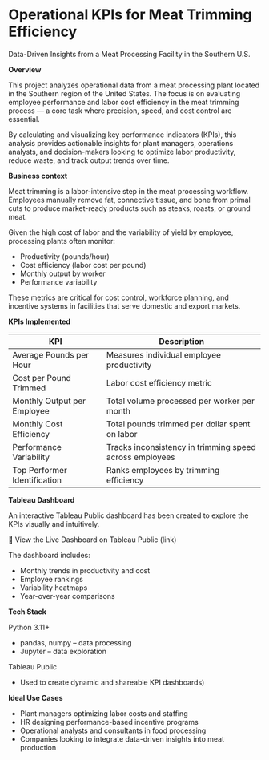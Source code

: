 # **Operational KPIs for Meat Trimming Efficiency**
Data-Driven Insights from a Meat Processing Facility in the Southern U.S.

**Overview**

This project analyzes operational data from a meat processing plant located in the Southern region of the United States. 
The focus is on evaluating employee performance and labor cost efficiency in the meat trimming process — a core task where precision, speed, and cost control are essential.

By calculating and visualizing key performance indicators (KPIs), this analysis provides actionable insights for plant managers, operations analysts, and decision-makers looking to optimize labor productivity, reduce waste, and track output trends over time.

**Business context**

Meat trimming is a labor-intensive step in the meat processing workflow. Employees manually remove fat, connective tissue, and bone from primal cuts to produce market-ready products such as steaks, roasts, or ground meat.

Given the high cost of labor and the variability of yield by employee, processing plants often monitor:

- Productivity (pounds/hour)
- Cost efficiency (labor cost per pound)
- Monthly output by worker
- Performance variability

These metrics are critical for cost control, workforce planning, and incentive systems in facilities that serve domestic and export markets.

**KPIs Implemented**

| KPI   | Description |
| ------------- | ------------- |
| Average Pounds per Hour  | Measures individual employee productivity  |
| Cost per Pound Trimmed  | Labor cost efficiency metric  |
| Monthly Output per Employee | Total volume processed per worker per month |
| Monthly Cost Efficiency | Total pounds trimmed per dollar spent on labor |
| Performance Variability | Tracks inconsistency in trimming speed across employees |
| Top Performer Identification | Ranks employees by trimming efficiency |
	


**Tableau Dashboard**

An interactive Tableau Public dashboard has been created to explore the KPIs visually and intuitively.

🔗 View the Live Dashboard on Tableau Public
(link)

The dashboard includes:

- Monthly trends in productivity and cost
- Employee rankings
- Variability heatmaps
- Year-over-year comparisons


**Tech Stack**

Python 3.11+
- pandas, numpy – data processing
- Jupyter – data exploration

Tableau Public 
- Used to create dynamic and shareable KPI dashboards)


**Ideal Use Cases**

- Plant managers optimizing labor costs and staffing
- HR designing performance-based incentive programs
- Operational analysts and consultants in food processing
- Companies looking to integrate data-driven insights into meat production


